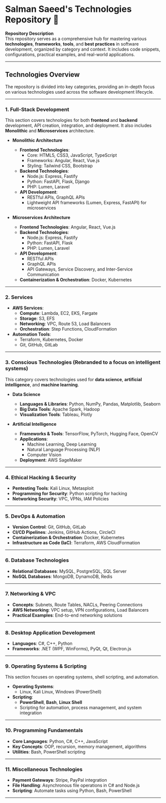 # Salman Saeed's Technologies Repository 🌟

**Repository Description**  
This repository serves as a comprehensive hub for mastering various **technologies**, **frameworks**, **tools**, and **best practices** in software development, organized by category and context. It includes code snippets, configurations, practical examples, and real-world applications.

---

## **Technologies Overview**

The repository is divided into key categories, providing an in-depth focus on various technologies used across the software development lifecycle.

---

### **1. Full-Stack Development**

This section covers technologies for both **frontend** and **backend** development, API creation, integration, and deployment. It also includes **Monolithic** and **Microservices** architecture.

- **Monolithic Architecture**

  - **Frontend Technologies**:
    - Core: HTML5, CSS3, JavaScript, TypeScript
    - Frameworks: Angular, React, Vue.js
    - Styling: Tailwind CSS, Bootstrap
  - **Backend Technologies**:
    - Node.js: Express, Fastify
    - Python: FastAPI, Flask, Django
    - PHP: Lumen, Laravel
  - **API Development**:
    - RESTful APIs, GraphQL APIs
    - Lightweight API frameworks (Lumen, Express, FastAPI) for microservices

- **Microservices Architecture**
  - **Frontend Technologies**: Angular, React, Vue.js
  - **Backend Technologies**:
    - Node.js: Express, Fastify
    - Python: FastAPI, Flask
    - PHP: Lumen, Laravel
  - **API Development**:
    - RESTful APIs
    - GraphQL APIs
    - API Gateways, Service Discovery, and Inter-Service Communication
  - **Containerization & Orchestration**: Docker, Kubernetes

---

### **2. Services**

- **AWS Services**:
  - **Compute**: Lambda, EC2, EKS, Fargate
  - **Storage**: S3, EFS
  - **Networking**: VPC, Route 53, Load Balancers
  - **Orchestration**: Step Functions, CloudFormation
- **Automation Tools**:
  - Terraform, Kubernetes, Docker
  - Git, GitHub, GitLab

---

### **3. Conscious Technologies** (Rebranded to a focus on intelligent systems)

This category covers technologies used for **data science**, **artificial intelligence**, and **machine learning**.

- **Data Science**

  - **Languages & Libraries**: Python, NumPy, Pandas, Matplotlib, Seaborn
  - **Big Data Tools**: Apache Spark, Hadoop
  - **Visualization Tools**: Tableau, Plotly

- **Artificial Intelligence**
  - **Frameworks & Tools**: TensorFlow, PyTorch, Hugging Face, OpenCV
  - **Applications**:
    - Machine Learning, Deep Learning
    - Natural Language Processing (NLP)
    - Computer Vision
  - **Deployment**: AWS SageMaker

---

### **4. Ethical Hacking & Security**

- **Pentesting Tools**: Kali Linux, Metasploit
- **Programming for Security**: Python scripting for hacking
- **Networking Security**: VPC, VPNs, IAM Policies

---

### **5. DevOps & Automation**

- **Version Control**: Git, GitHub, GitLab
- **CI/CD Pipelines**: Jenkins, GitHub Actions, CircleCI
- **Containerization & Orchestration**: Docker, Kubernetes
- **Infrastructure as Code (IaC)**: Terraform, AWS CloudFormation

---

### **6. Database Technologies**

- **Relational Databases**: MySQL, PostgreSQL, SQL Server
- **NoSQL Databases**: MongoDB, DynamoDB, Redis

---

### **7. Networking & VPC**

- **Concepts**: Subnets, Route Tables, NACLs, Peering Connections
- **AWS Networking**: VPC setup, VPN configurations, Load Balancers
- **Practical Examples**: End-to-end networking solutions

---

### **8. Desktop Application Development**

- **Languages**: C#, C++, Python
- **Frameworks**: .NET (WPF, WinForms), PyQt, Qt, Electron.js

---

### **9. Operating Systems & Scripting**

This section focuses on operating systems, shell scripting, and automation.

- **Operating Systems**:
  - Linux, Kali Linux, Windows (PowerShell)
- **Scripting**:
  - **PowerShell**, **Bash**, **Linux Shell**
  - Scripting for automation, process management, and system integration

---

### **10. Programming Fundamentals**

- **Core Languages**: Python, C#, C++, JavaScript
- **Key Concepts**: OOP, recursion, memory management, algorithms
- **Utilities**: Bash, PowerShell scripting

---

### **11. Miscellaneous Technologies**

- **Payment Gateways**: Stripe, PayPal integration
- **File Handling**: Asynchronous file operations in C# and Node.js
- **Scripting**: Automate tasks using Python, Bash, PowerShell

---
